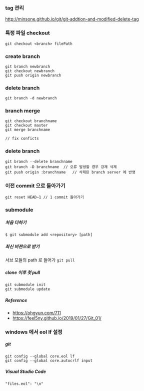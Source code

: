 ### tag 관리
http://minsone.github.io/git/git-addtion-and-modified-delete-tag

### 특정 파일 checkout
```
git checkout <branch> filePath
```

### create branch
```
git branch newbranch
git checkout newbranch
git push origin newbranch
```

### delete branch
```
git branch -d newbranch
```

### branch merge
```
git checkout branchname
git checkout master
git merge branchname

// fix conficts
```

### delete branch
```
git branch --delete branchname
git branch -D branchname  // 오류 발생할 경우 강제 삭제
git push origin :branchname   // 삭제된 branch server 에 반영
```

### 이전 commit 으로 돌아가기
```
git reset HEAD~1 // 1 commit 돌아가기
```

### submodule
##### 처음 더하기
```
$ git submodule add <repository> [path]
```
##### 최신 버젼으로 받기
서브 모듈의 path 로 들어가 `git pull`

##### clone 이후 첫 pull
```
git submodule init
git submodule update
```

##### Reference
* https://ohgyun.com/711
* https://feel5ny.github.io/2019/01/27/Git_01/

### windows 에서 eol lf 설정
##### git
```
git config --global core.eol lf
git config --global core.autocrlf input
```
##### Visual Studio Code
```
"files.eol": "\n"
```
